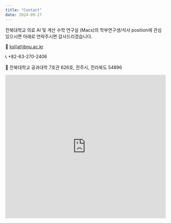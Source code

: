 ```yaml
---
title: "Contact"
date: 2024-09-27
---
```


전북대학교 의료 AI 및 계산 수학 연구실 (Macs)의 학부연구생/석사 position에 관심 있으시면 아래로 연락주시면 감사드리겠습니다.

📧 [ksl(at)jbnu.ac.kr](mailto:ksl@jbnu.ac.kr)

📞 +82-63-270-2406

📍 전북대학교 공과대학 7호관 626호, 전주시, 전라북도 54896

<!-- 지도 삽입 부분 -->
<iframe
width="100%"
height="450"
frameborder="0"
style="border:0"
src="https://map.naver.com/p/search/%EC%A0%84%EB%B6%81%EB%8C%80%20%EA%B3%B5%EA%B3%BC%EB%8C%80%ED%95%99%207%ED%98%B8%EA%B4%80/place/17474997?c=15.00,0,0,0,dh&isCorrectAnswer=true"
allowfullscreen>
</iframe>
